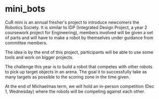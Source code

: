 # mini_bots
CuR mini is an annual fresher's project to introduce newcomers the Robotics Society. It is similar to IDP (Integrated Design Project, a year 2 coursework project for Engineering), members involved will be given a set of parts and will have to make a robot by themselves under guidance from committee members.

The idea is by the end of this project, participants will be able to use some tools and work on bigger projects.

The challenge this year is to build a robot that competes with other robots to pick up target objects in an arena. The goal it to successfully take as many targets as possible to the scoring zone in the time given.

At the end of Michaelmas term, we will hold an in-person competition (Dec 1, Wednesday) where the robots will be competing against each other.
